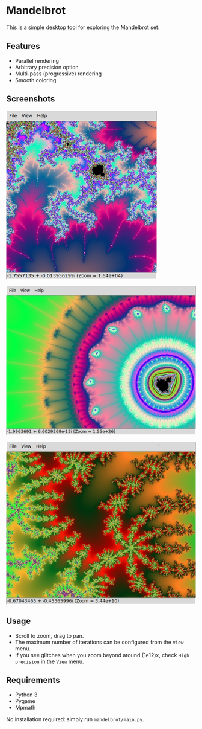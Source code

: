 Mandelbrot
==========

This is a simple desktop tool for exploring the Mandelbrot set.

Features
--------

  * Parallel rendering
  * Arbitrary precision option
  * Multi-pass (progressive) rendering
  * Smooth coloring

Screenshots
-----------

![screenshot 1](docs/screenshot-1.jpg)

![screenshot 2](docs/screenshot-2.jpg)

![screenshot 3](docs/screenshot-3.jpg)

Usage
-----

  * Scroll to zoom, drag to pan.
  * The maximum number of iterations can be configured from the `View` menu.
  * If you see glitches when you zoom beyond around (1e12)x, check `High precision` in the `View` menu.

Requirements
------------

  * Python 3
  * Pygame
  * Mpmath

No installation required: simply run `mandelbrot/main.py`.
